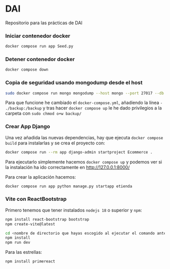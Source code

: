 # DAI

Repositorio para las prácticas de DAI

### Iniciar contenedor docker

```bash
docker compose run app Seed.py
```

### Detener contenedor docker

```bash
docker compose down
```
### Copia de seguridad usando mongodump desde el host

```bash
sudo docker compose run mongo mongodump --host mongo --port 27017 --db tienda --out backup/
```
Para que funcione he cambiado el `docker-compose.yml`, añadiendo la línea `- ./backup:/backup` y tras hacer `docker compose up`  le he dado privilegios a la carpeta con `sudo chmod o+w backup/`

### Crear App Django

Una vez añadida las nuevas dependencias, hay que ejecuta `docker compose build` para instalarlas y se crea el proyecto con:

```bash
docker compose run --rm app django-admin startproject Ecommerce .
```
Para ejecutarlo simplemente hacemos `docker compose up` y podemos ver si la instalación ha ido correctamente en http://127.0.0.1:8000/

Para crear la aplicación hacemos:

```bash
docker compose run app python manage.py startapp etienda
```

### Vite con ReactBootstrap

Primero tenemos que tener instalados `nodejs 18` o superior y `npm`:

```bash
npm install react-bootstrap bootstrap
npm create-vite@latest

cd <nombre de directorio que hayas escogido al ejecutar el comando anterior>
npm install
npm run dev
```

Para las estrellas:

```bash
npm install primereact
```